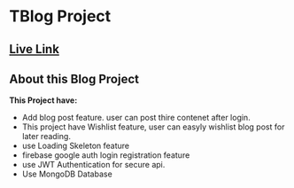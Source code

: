 # TBlog Project


## [Live Link](https://tblog-f4ddd.web.app/)

## About this Blog Project
**This Project have:**

- Add blog post feature. user can post thire contenet after login.
- This project have Wishlist feature, user can easyly wishlist blog post for later reading.
- use Loading Skeleton feature
- firebase google auth login registration feature
- use JWT Authentication for secure api.
- Use MongoDB Database
